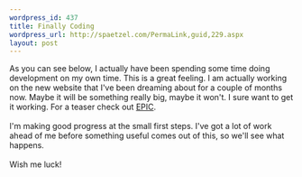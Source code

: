 ```yaml
--- 
wordpress_id: 437
title: Finally Coding
wordpress_url: http://spaetzel.com/PermaLink,guid,229.aspx
layout: post
---
```

As you can see below, I actually have been spending some time doing development on my own time. This is a great feeling. I am actually working on the new website that I've been dreaming about for a couple of months now.  Maybe it will be something really big, maybe it won't. I sure want to get it working. For a teaser check out <a href="http://epic.chalksidewalk.com/">EPIC</a>.<br />
        <br />
        I'm making good progress at the small first steps. I've got a lot of work ahead of
        me before something useful comes out of this, so we'll see what happens.
        <br />
        <br />
        Wish me luck!<img width="0" height="0" src="http://spaetzel.com/aggbug.ashx?id=229" />
